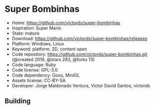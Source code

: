 # Super Bombinhas

- Home: https://github.com/victords/super-bombinhas
- Inspiration: Super Mario
- State: mature
- Download: https://github.com/victords/super-bombinhas/releases
- Platform: Windows, Linux
- Keyword: platform, 2D, content open
- Code repository: https://github.com/victords/super-bombinhas.git (@created 2019, @stars 283, @forks 13)
- Code language: Ruby
- Code license: GPL-3.0
- Code dependency: Gosu, MiniGL
- Assets license: CC-BY-SA
- Developer: Jorge Maldonado Ventura, Victor David Santos, victords

## Building

